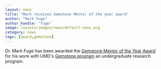 ```yaml
---
layout: news
title: "Mark receives Gemstone Mentor of the year award"
author: "Mark Fuge"
author_handle: "fuge"
image: /assets/images/news/default-news.png
category: news
tags: [award,gemstone]
---
```


Dr. Mark Fuge has been awarded the [Gemstone Mentor of the Year Award](http://www.gemstone.umd.edu/academics/awards.html) for his work with UMD's [Gemstone program](http://www.gemstone.umd.edu/) an undergraduate research program.
